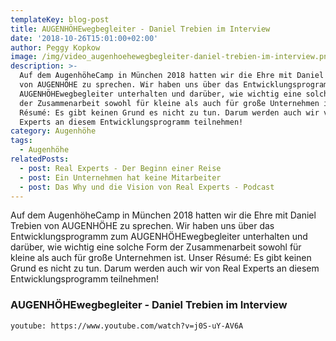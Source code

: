```yaml
---
templateKey: blog-post
title: AUGENHÖHEwegbegleiter - Daniel Trebien im Interview
date: '2018-10-26T15:01:00+02:00'
author: Peggy Kopkow
image: /img/video_augenhoehewegbegleiter-daniel-trebien-im-interview.png
description: >-
  Auf dem AugenhöheCamp in München 2018 hatten wir die Ehre mit Daniel Trebien
  von AUGENHÖHE zu sprechen. Wir haben uns über das Entwicklungsprogramm zum
  AUGENHÖHEwegbegleiter unterhalten und darüber, wie wichtig eine solche Form
  der Zusammenarbeit sowohl für kleine als auch für große Unternehmen ist. Unser
  Résumé: Es gibt keinen Grund es nicht zu tun. Darum werden auch wir von Real
  Experts an diesem Entwicklungsprogramm teilnehmen!
category: Augenhöhe
tags:
  - Augenhöhe
relatedPosts:
  - post: Real Experts - Der Beginn einer Reise
  - post: Ein Unternehmen hat keine Mitarbeiter
  - post: Das Why und die Vision von Real Experts - Podcast
---
```

Auf dem AugenhöheCamp in München 2018 hatten wir die Ehre mit Daniel Trebien von AUGENHÖHE zu sprechen. Wir haben uns über das Entwicklungsprogramm zum AUGENHÖHEwegbegleiter unterhalten und darüber, wie wichtig eine solche Form der Zusammenarbeit sowohl für kleine als auch für große Unternehmen ist. Unser Résumé: Es gibt keinen Grund es nicht zu tun. Darum werden auch wir von Real Experts an diesem Entwicklungsprogramm teilnehmen!

### AUGENHÖHEwegbegleiter - Daniel Trebien im Interview

`youtube: https://www.youtube.com/watch?v=j0S-uY-AV6A` 

